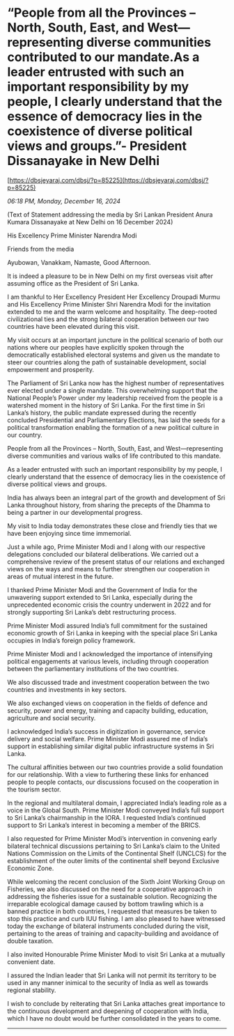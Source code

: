 # “People from all the Provinces – North, South, East, and West—representing diverse communities  contributed to our mandate.As a leader entrusted with such an important responsibility by my people, I clearly understand that the essence of democracy lies in the coexistence of diverse political views and groups.”- President Dissanayake in New Delhi

[https://dbsjeyaraj.com/dbsj/?p=85225](https://dbsjeyaraj.com/dbsj/?p=85225)

*06:18 PM, Monday, December 16, 2024*

(Text of Statement addressing the media   by  Sri Lankan President Anura Kumara Dissanayake at New Delhi on  16 December 2024)

His Excellency Prime Minister Narendra Modi

Friends from the media

Ayubowan, Vanakkam, Namaste, Good Afternoon.

It is indeed a pleasure to be in New Delhi on my first overseas visit after assuming office as the President of Sri Lanka.

I am thankful to Her Excellency President Her Excellency Droupadi Murmu and His Excellency Prime Minister Shri Narendra Modi for the invitation extended to me and the warm welcome and hospitality. The deep-rooted civilizational ties and the strong bilateral cooperation between our two countries have been elevated during this visit.

My visit occurs at an important juncture in the political scenario of both our nations where our peoples have explicitly spoken through the democratically established electoral systems and given us the mandate to steer our countries along the path of sustainable development, social empowerment and prosperity.

The Parliament of Sri Lanka now has the highest number of representatives ever elected under a single mandate. This overwhelming support that the National People’s Power under my leadership received from the people is a watershed moment in the history of Sri Lanka. For the first time in Sri Lanka’s history, the public mandate expressed during the recently concluded Presidential and Parliamentary Elections, has laid the seeds for a political transformation enabling the formation of a new political culture in our country.

People from all the Provinces – North, South, East, and West—representing diverse communities and various walks of life contributed to this mandate.

As a leader entrusted with such an important responsibility by my people, I clearly understand that the essence of democracy lies in the coexistence of diverse political views and groups.

India has always been an integral part of the growth and development of Sri Lanka throughout history, from sharing the precepts of the Dhamma to being a partner in our developmental progress.

My visit to India today demonstrates these close and friendly ties that we have been enjoying since time immemorial.

Just a while ago, Prime Minister Modi and I along with our respective delegations concluded our bilateral deliberations. We carried out a comprehensive review of the present status of our relations and exchanged views on the ways and means to further strengthen our cooperation in areas of mutual interest in the future.

I thanked Prime Minister Modi and the Government of India for the unwavering support extended to Sri Lanka, especially during the unprecedented economic crisis the country underwent in 2022 and for strongly supporting Sri Lanka’s debt restructuring process.

Prime Minister Modi assured India’s full commitment for the sustained economic growth of Sri Lanka in keeping with the special place Sri Lanka occupies in India’s foreign policy framework.

Prime Minister Modi and I acknowledged the importance of intensifying political engagements at various levels, including through cooperation between the parliamentary institutions of the two countries.

We also discussed trade and investment cooperation between the two countries and investments in key sectors.

We also exchanged views on cooperation in the fields of defence and security, power and energy, training and capacity building, education, agriculture and social security.

I acknowledged India’s success in digitization in governance, service delivery and social welfare. Prime Minister Modi assured me of India’s support in establishing similar digital public infrastructure systems in Sri Lanka.

The cultural affinities between our two countries provide a solid foundation for our relationship. With a view to furthering these links for enhanced people to people contacts, our discussions focused on the cooperation in the tourism sector.

In the regional and multilateral domain, I appreciated India’s leading role as a voice in the Global South. Prime Minister Modi conveyed India’s full support to Sri Lanka’s chairmanship in the IORA. I requested India’s continued support to Sri Lanka’s interest in becoming a member of the BRICS.

I also requested for Prime Minister Modi’s intervention in convening early bilateral technical discussions pertaining to Sri Lanka’s claim to the United Nations Commission on the Limits of the Continental Shelf (UNCLCS) for the establishment of the outer limits of the continental shelf beyond Exclusive Economic Zone.

While welcoming the recent conclusion of the Sixth Joint Working Group on Fisheries, we also discussed on the need for a cooperative approach in addressing the fisheries issue for a sustainable solution. Recognizing the irreparable ecological damage caused by bottom trawling which is a banned practice in both countries, I requested that measures be taken to stop this practice and curb IUU fishing. I am also pleased to have witnessed today the exchange of bilateral instruments concluded during the visit, pertaining to the areas of training and capacity-building and avoidance of double taxation.

I also invited Honourable Prime Minister Modi to visit Sri Lanka at a mutually convenient date.

I assured the Indian leader that Sri Lanka will not permit its territory to be used in any manner inimical to the security of India as well as towards regional stability.

I wish to conclude by reiterating that Sri Lanka attaches great importance to the continuous development and deepening of cooperation with India, which I have no doubt would be further consolidated in the years to come.

*******************************************************************

